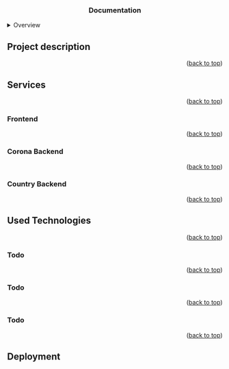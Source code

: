 <div id="top"></div>

<div align="center">
  <h3 align="center">Documentation</h3>
</div>

<details>
  <summary>Overview</summary>
  <ol>
    <li><a href="#description">Project description</a></li>
    <li>
      <a href="#services">Services</a>
      <ul>
        <li><a href="#frontend">Frontend</a></li>
        <li><a href="#corona-backend">Corona Backend</a></li>
		<li><a href="#country-backend">Country Backend</a></li>
      </ul>
    </li>
    <li>
      <a href="#used-technologies">Used Technologies</a>
      <ul>
        <li><a href="#todo">TODO</a></li>
        <li><a href="#todo">TODO</a></li>
		<li><a href="#todo">TODO</a></li>
      </ul>
    </li>
    <li>
      <a href="#deployment">Deployment</a>
      <ul>
        <li><a href="#todo">TODO</a></li>
      </ul>
    </li>
  </ol>
</details>


## Project description



<p align="right">(<a href="#top">back to top</a>)</p>

## Services

<p align="right">(<a href="#top">back to top</a>)</p>

### Frontend
<p align="right">(<a href="#top">back to top</a>)</p>

### Corona Backend
<p align="right">(<a href="#top">back to top</a>)</p>

### Country Backend
<p align="right">(<a href="#top">back to top</a>)</p>

## Used Technologies

<p align="right">(<a href="#top">back to top</a>)</p>

### Todo
<p align="right">(<a href="#top">back to top</a>)</p>

### Todo
<p align="right">(<a href="#top">back to top</a>)</p>

### Todo
<p align="right">(<a href="#top">back to top</a>)</p>

## Deployment

